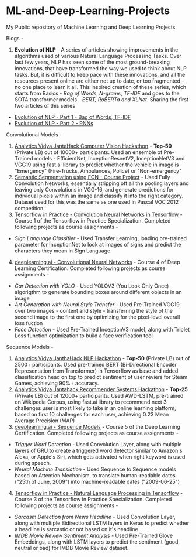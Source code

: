# ML-and-Deep-Learning-Projects
My Public repository of Machine Learning and Deep Learning Projects

Blogs -
1. **Evolution of NLP** - A series of articles showing improvements in the algorithms used of various Natural Language Processing Tasks. Over last few years, NLP has seen some of the most ground-breaking innovations, that have transformed the way we used to think about NLP tasks. But, it is difficult to keep pace with these innovations, and all the resources present online are either not up to date, or too fragmented - no one place to learn it all. This inspired creation of these series, which starts from Basics - *Bag of Words*, *N-grams*, *TF-IDF* and goes to the SOTA transformer models - *BERT, RoBERTa and XLNet*. Sharing the first two articles of this series
  * [Evolution of NLP - Part 1 - Bag of Words, TF-IDF](https://medium.com/@jainkanishk001/evolution-of-nlp-part-1-bag-of-words-tf-idf-9518cb59d2d1)
  * [Evolution of NLP - Part 2 - RNNs](https://medium.com/@jainkanishk001/evolution-of-nlp-part-2-recurrent-neural-networks-af483f708c3d)

Convolutional Models -
1. [Analytics Vidya JantaHack Computer Vision Hackathon](https://github.com/KanishkJain/ML-and-Deep-Learning-Projects/tree/master/Convolution%20NN%20Models) - **Top-50** (Private LB) out of 10000+ participants. Used an ensemble of Pre-Trained models - EfficientNet, InceptionResnetV2, InceptionNetV3 and VGG19 using fast.ai library to predict whether the vehicle in image is "Emergency" (Fire-Trucks, Ambulances, Police) or "Non-emergency"
2. [Semantic Segmentation using FCN - Course Project](https://github.com/KanishkJain/Semantic-Segmentation-using-FCNs) - Used Fully Convolution Networks, essentially stripping off all the pooling layers and leaving only Convolutions in VGG-16, and generate predictions for individual pixels within an image and classify it into the right category. Dataset used for this was the same as one used in Pascal VOC 2012 competition.
3. [Tensorflow in Practice - Convolution Neural Networks in Tensorflow](https://www.coursera.org/account/accomplishments/records/UDTUDWKQVB54) - Course 1 of the Tensorflow in Practice Specialization. Completed following projects as course assignments -
 * *Sign Language Classifier* - Used Transfer Learning, loading pre-trained parameter for InceptionNet to look at images of signs and predict the characters they mean in Sign Language.
4. [deeplearning.ai - Convolutional Neural Networks](https://www.coursera.org/account/accomplishments/records/487KFZGDULS6) - Course 4 of Deep Learning Certification. Completed following projects as course assignments -
 * *Car Detection with YOLO* - Used YOLOV3 (You Look Only Once) algorigthm to generate bounding boxes around different objects in an image
 * *Art Generation with Neural Style Transfer* - Used Pre-Trained VGG19 over two images - content and style - transferring the style of the second image to the first one by optimizing for the pixel-level overall loss fuction
 * *Face Detection* - Used Pre-Trained InceptionV3 model, along with Triplet Loss function optimization to build a face verification tool


Sequence Models - 
1. [Analytics Vidya JanthaHack NLP Hackathon](https://github.com/KanishkJain/ML-and-Deep-Learning-Projects/blob/master/Sequence%20Models/Steam%20Reviews%20Classifier%20with%20BERT.ipynb) - **Top-50** (Private LB) out of 2500+ participants. Used pre-trained BERT (Bi-Directional Encoder Representation from Transformer) in Tensorflow as base and added classification head on top to predict sentiment of user reviers for Steam Games, achieving 90%+ accuracy.
2. [Analytics Vidya Jantahack Recommender Systems Hackathon](https://github.com/KanishkJain/ML-and-Deep-Learning-Projects/blob/master/Sequence%20Models/Recommender%20System%20-%20FastAI%20Language%20Model%20(1).ipynb) - **Top-25** (Private LB) out of 12000+ participants. Used AWD-LSTM, pre-trained on Wikipedia Corpus, using fast.ai library to recommend next 3 challenges user is most likely to take in an online learning platform, based on first 10 challenges for each user, achieving 0.23 Mean Average Precision (MAP)
3. [deeplearning.ai - Sequence Models](https://www.coursera.org/account/accomplishments/records/W479BMQL3WL3) - Course 5 of the Deep Learning Certification. Completed following projects as course assignments - 
  * *Trigger Word Detection* - Used Convolution Layer, along with multiple layers of GRU to create a triggered word detector similar to Amazon's Alexa, or Apple's Siri, which gets activated when right keyword is used during speech.
  * *Neural Machine Translation* - Used Sequence to Sequence models based on Attention Mechanism, to translate human-readable dates ("25th of June, 2009") into machine-readable dates ("2009-06-25")
4. [Tensorflow in Practice - Natural Language Processing in Tensorflow](https://www.coursera.org/account/accomplishments/records/CFT97H5YU8H9) - Course 3 of the Tensorflow in Practice Specialization. Completed following projects as course assignments -
  * *Sarcasm Detection from News Headline* - Used Convolution Layer, along with multiple Bidirectional LSTM layers in Keras to predict whether a headline is sarcastic or not based on it's headline
  * *IMDB Movie Review Sentiment Analysis* - Used Pre-Trained Glove Embeddings, along with LSTM layers to predict the sentiment (good, neutral or bad) for IMDB Movie Review dataset.

